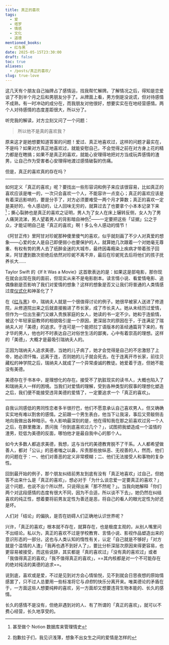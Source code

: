 ```yaml
---
title: 真正的喜欢
tags:
  - 爱
  - 塔罗
  - 情感
  - 文化
  - 道德
mentioned_books:
  - 红与黑
date: 2025-05-15T23:30:00
draft: false
toc: true
aliases:
  - /posts/真正的喜欢/
slug: true-love
---
```


这几天有个朋友自己抽牌占了感情运，找我帮忙解牌。了解情况之后，得知是恋爱谈了不到半个月之后和男朋友分手了。从牌面上看，男方倒是没说谎，但对待感情不成熟，有一时冲动的成分在，而我朋友对他很好，想要实实在在地经营感情。两个人对待感情的态度差距很大，所以分了。

听完我的解读，对方立刻又问了一个问题：

> 所以他不是真的喜欢我？

原来这才是她想要知道答案的问题！爱过、真正地喜欢过，这样的问题才最实在，不是吗？如果对方真正地喜欢过，就能安慰自己，不会觉得之前在对方身上花的精力都是在瞎搞；如果不是真正的喜欢，就能心安理得地把对方当成玩弄感情的渣男，让自己作为受害者心安理得地渡过感情破裂的伤痛。

但是，真正的喜欢真的存在吗？<!--more-->

---

如何定义「真正的喜欢」呢？要找出一些形容词和例子来应该很容易，比如真正的喜欢应该是唯一的，一次只会喜欢一个人，不能容许一点变心；真正的喜欢应该是有着深远影响的，要是分手了，对方必须要难受一两个月才算数；真正的喜欢一定是美好的，令人感动的，让人回味无穷的，就算过去了也要拿个小本本记录下来[^1]；撕心裂肺也是真正的喜欢之证明，男人为了女人在床上辗转反侧，女人为了男人痛哭流涕，男人望着男人的背影暗自神伤[^2]——一定要把这些「证据」公之于众，才能证明自己是「真正的喜欢」啊！多么令人感动的情节！ 

《阿甘正传》里阿甘对珍妮那种傻里傻气的喜欢，似乎就刻画了不少人对真爱的想象——心爱的女人是自己即便弱小也要保护的人，就算她几次跟着一个对她毫无尊重、有权有势的男人去了纸醉金迷的大城市，最终因毒瘾染上疾病才带着孩子回来，阿甘遭到数次拒绝后依然对珍妮不离不弃，最后在珍妮死去后将他们的孩子抚养长大……

Taylor Swift 的《If It Was a Movie》这首歌表达的是：如果这是部电影，那你现在就会出现在我的面前，但现实从来不是电影剧本。读言情小说、看爱情电影、追偶像剧是否影响了我们对爱情的想象？这样的想象是否又让我们将普通的人类情感过度[仪式化](/posts/论仪式感/)和神圣化了？

在《[红与黑](/library/2025/红与黑/)》中，瑞纳夫人就是一个很值得讨论的例子。她很早被家人送进了修道院，从修道院出来之后就直接搬进了市长家，成了市长夫人。她从未经历过爱情，但作为一位出生豪门又嫁入贵族家庭的女人，她读的书一定不少。她和于连偷情，被这个年轻家庭教师的相貌吸引是一个原因，更深层次的原因在于，于连满足了瑞纳夫人对「美德」的追求。于连可是一个能把拉丁语版本的圣经通篇背下来的，有才华的男人，他也时不时表达自己对俗世生活的鄙夷，心中有着崇高的理想。这样的「美德」，大概才是最吸引瑞纳夫人的。

正因为瑞纳夫人追求美德，当她的儿子病了，她才会觉得是自己的不忠激怒了上帝，她必须忏悔，远离于连，否则她的儿子就会死去。在于连离开市长家，前往贝藏松的神学院之后，瑞纳夫人就成了一个异常虔诚的教徒。她爱着于连，但她不能没有美德。

美德存在于书本中，是理想化的存在。接受不了肮脏现实的读书人，大概也陷入了和瑞纳夫人一样的困境。当我们对爱情的理解，受到各种类型的叙事的理想化塑造之后，我们便不能接受违背美德的爱情了，一定要追求一个「真正的喜欢」。

---

自我认同感低的男同性恋者多半很拧巴，他们不愿意承认自己喜欢男人，但又确确实实地有难以割舍的感情。之前跟一个男生表白，他当下让我滚，事后又旁敲侧击地向我做出各种暗示。令人影响最深刻的是，他在得知我在那之前喜欢过另一个人之后，在群里撒泼，质问我「你到底喜欢过几个？」，试图把我塑造成一个滥情的渣男，贬低为美德的反面，哪怕他才是最自我中心的那个人。

如今大多数人都追求美德，我想，这与当代的美德教育脱不了干系。人人都希望做善人，都对「公认」的恶者嗤之以鼻，斥责那些放纵恶、无视善的人，然而，他们的问题在于：一、他们对善恶的定义非常模糊；二、他们无法接受人和事物的复杂性。

回到最开始的例子，那个朋友纠结前男友到底有没有「真正地喜欢」过自己，但她答不出来什么是「真正的喜欢」，想必对于「为什么谈恋爱一定要真正的喜欢？」这个问题，也说不出个所以然，只说得出来「那不然呢？」。当我向她解释「你们两个对这段感情的态度有很大不同，因为不合适，所以谈不下去」，她仍然在纠结喜欢的纯正性，想着要将前男友定性为善还是恶，将自己的看人的眼光定性为好还是坏。

人们对「结论」的偏执，是否在妨碍人们正确地认识世界呢？

兴许，「真正的喜欢」根本就不存在，就算存在，也是极度主观的，从别人嘴里问不出结论。私以为，真正的喜欢不过是学校教育、言情小说、影视作品塑造出来的意识形态的一部分。这也与人类认知的惰性有关，认定「自己就是不够好」「对方就是个滥情的人渣」「我再也遇不到好人了」，要比分析深层次原因来得更容易，也更容易被接受，而这些说辞，其实都是「真的喜欢过」「没有真的喜欢过」或者「我值得真正的喜欢」「我不值得真正的喜欢」，==其内核都是对一个不可能存在的绝对纯洁的美德的追求==。

说到底，喜欢或是爱，不过是见到对方会心情愉悦，见不到就会日思夜想的原始情感罢了，只不过人总要用一些标准将它与*自慰*的快乐分离开来。唯美德论的矛盾在于，一方面这些人想要纯粹的喜欢，另一方面却又想要违背生物本能的、长久的感情。

长久的感情不是没有，但绝非遇到对的人、有了所谓的「真正的喜欢」，就可以不费心经营，长久地享受的。

[^1]: 甚至做个 Notion 数据库来管理情史
[^2]: 抱歉拉子们，我见识浅薄，想象不出女生之间的爱情是怎样的
